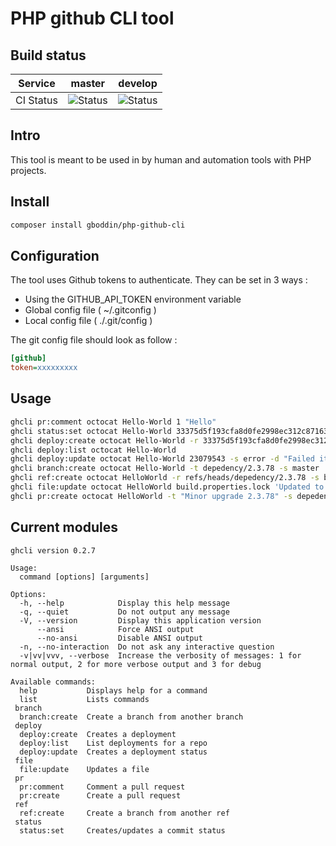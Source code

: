 # PHP github CLI tool


## Build status

|Service|master|develop|
|--|--|--|
|CI Status|![Status](https://hold-on.nobody.run/api/badges/gboddin/php-github-cli/status.svg?branch=master)|![Status](https://hold-on.nobody.run/api/badges/gboddin/php-github-cli/status.svg?branch=develop)|

## Intro

This tool is meant to be used in by human and automation tools with PHP projects.

## Install

```sh
composer install gboddin/php-github-cli
```

## Configuration

The tool uses Github tokens to authenticate. They can be set in 3 ways :

- Using the GITHUB_API_TOKEN environment variable
- Global config file ( ~/.gitconfig )
- Local config file ( ./.git/config )

The git config file should look as follow :

```ini
[github]
token=xxxxxxxxx

```

## Usage

```sh
ghcli pr:comment octocat Hello-World 1 "Hello"
ghcli status:set octocat Hello-World 33375d5f193cfa8d0fe2998ec312c871639257bf -s success -c my/context -t http://www.google.com -d "You have created/updated a commit status my friend"
ghcli deploy:create octocat Hello-World -r 33375d5f193cfa8d0fe2998ec312c871639257bf -e Staging -d "Super deploy"
ghcli deploy:list octocat Hello-World
ghcli deploy:update octocat Hello-World 23079543 -s error -d "Failed it !"
ghcli branch:create octocat Hello-World -t depedency/2.3.78 -s master
ghcli ref:create octocat HelloWorld -r refs/heads/depedency/2.3.78 -s bdb276f3227a19e826d8d511cfd53639153e0a6a
ghcli file:update octocat HelloWorld build.properties.lock 'Updated to version 2.3.78' 'depedency.version = 2.3.78' 'depedency/2.3.78' -c
ghcli pr:create octocat HelloWorld -t "Minor upgrade 2.3.78" -s depedency/2.3.78  -b master -d "Minor upgrade depedency/2.3.78"

```

## Current modules

```
ghcli version 0.2.7

Usage:
  command [options] [arguments]

Options:
  -h, --help            Display this help message
  -q, --quiet           Do not output any message
  -V, --version         Display this application version
      --ansi            Force ANSI output
      --no-ansi         Disable ANSI output
  -n, --no-interaction  Do not ask any interactive question
  -v|vv|vvv, --verbose  Increase the verbosity of messages: 1 for normal output, 2 for more verbose output and 3 for debug

Available commands:
  help           Displays help for a command
  list           Lists commands
 branch
  branch:create  Create a branch from another branch
 deploy
  deploy:create  Creates a deployment
  deploy:list    List deployments for a repo
  deploy:update  Creates a deployment status
 file
  file:update    Updates a file
 pr
  pr:comment     Comment a pull request
  pr:create      Create a pull request
 ref
  ref:create     Create a branch from another ref
 status
  status:set     Creates/updates a commit status

```
